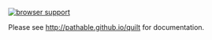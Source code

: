 [![browser support][ci-img]][ci]

Please see http://pathable.github.io/quilt for documentation.

[ci]: https://ci.testling.com/pathable/quilt
[ci-img]: https://ci.testling.com/pathable/quilt.png
